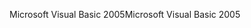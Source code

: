 <span data-ttu-id="2fe32-101">Microsoft Visual Basic 2005</span><span class="sxs-lookup"><span data-stu-id="2fe32-101">Microsoft Visual Basic 2005</span></span>
